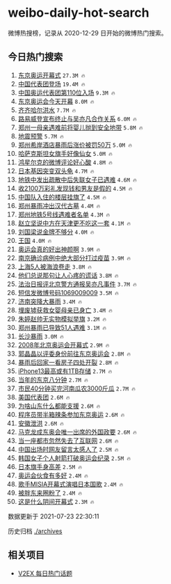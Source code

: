 # weibo-daily-hot-search

微博热搜榜，记录从 2020-12-29 日开始的微博热门搜索。

## 今日热门搜索

<!-- BEGIN -->

1. [东京奥运开幕式](https://s.weibo.com/weibo?q=%23%E4%B8%9C%E4%BA%AC%E5%A5%A5%E8%BF%90%E5%BC%80%E5%B9%95%E5%BC%8F%23&Refer=top) `27.3M 🔥`
1. [中国代表团登场](https://s.weibo.com/weibo?q=%23%E4%B8%AD%E5%9B%BD%E4%BB%A3%E8%A1%A8%E5%9B%A2%E7%99%BB%E5%9C%BA%23&Refer=top) `19.4M 🔥`
1. [中国奥运代表团第110位入场](https://s.weibo.com/weibo?q=%23%E4%B8%AD%E5%9B%BD%E5%A5%A5%E8%BF%90%E4%BB%A3%E8%A1%A8%E5%9B%A2%E7%AC%AC110%E4%BD%8D%E5%85%A5%E5%9C%BA%23&Refer=top) `9.3M 🔥`
1. [东京奥运会今天开幕](https://s.weibo.com/weibo?q=%23%E4%B8%9C%E4%BA%AC%E5%A5%A5%E8%BF%90%E4%BC%9A%E4%BB%8A%E5%A4%A9%E5%BC%80%E5%B9%95%23&Refer=top) `8.0M 🔥`
1. [齐齐哈尔洪水](https://s.weibo.com/weibo?q=%23%E9%BD%90%E9%BD%90%E5%93%88%E5%B0%94%E6%B4%AA%E6%B0%B4%23&Refer=top) `7.7M 🔥`
1. [路易威登宣布终止与吴亦凡合作关系](https://s.weibo.com/weibo?q=%23%E8%B7%AF%E6%98%93%E5%A8%81%E7%99%BB%E5%AE%A3%E5%B8%83%E7%BB%88%E6%AD%A2%E4%B8%8E%E5%90%B4%E4%BA%A6%E5%87%A1%E5%90%88%E4%BD%9C%E5%85%B3%E7%B3%BB%23&Refer=top) `6.0M 🔥`
1. [郑州一母亲遇难前将婴儿抛到安全地带](https://s.weibo.com/weibo?q=%23%E9%83%91%E5%B7%9E%E4%B8%80%E6%AF%8D%E4%BA%B2%E9%81%87%E9%9A%BE%E5%89%8D%E5%B0%86%E5%A9%B4%E5%84%BF%E6%8A%9B%E5%88%B0%E5%AE%89%E5%85%A8%E5%9C%B0%E5%B8%A6%23&Refer=top) `5.8M 🔥`
1. [地震预警](https://s.weibo.com/weibo?q=%E5%9C%B0%E9%9C%87%E9%A2%84%E8%AD%A6&Refer=top) `5.7M 🔥`
1. [郑州希岸酒店暴雨后涨价被罚50万](https://s.weibo.com/weibo?q=%23%E9%83%91%E5%B7%9E%E5%B8%8C%E5%B2%B8%E9%85%92%E5%BA%97%E6%9A%B4%E9%9B%A8%E5%90%8E%E6%B6%A8%E4%BB%B7%E8%A2%AB%E7%BD%9A50%E4%B8%87%23&Refer=top) `5.0M 🔥`
1. [哈萨克斯坦女旗手好像仙女](https://s.weibo.com/weibo?q=%23%E5%93%88%E8%90%A8%E5%85%8B%E6%96%AF%E5%9D%A6%E5%A5%B3%E6%97%97%E6%89%8B%E5%A5%BD%E5%83%8F%E4%BB%99%E5%A5%B3%23&Refer=top) `5.0M 🔥`
1. [鸿星尔克的微博评论好心酸](https://s.weibo.com/weibo?q=%23%E9%B8%BF%E6%98%9F%E5%B0%94%E5%85%8B%E7%9A%84%E5%BE%AE%E5%8D%9A%E8%AF%84%E8%AE%BA%E5%A5%BD%E5%BF%83%E9%85%B8%23&Refer=top) `4.8M 🔥`
1. [日本基因突变双头龟](https://s.weibo.com/weibo?q=%23%E6%97%A5%E6%9C%AC%E5%9F%BA%E5%9B%A0%E7%AA%81%E5%8F%98%E5%8F%8C%E5%A4%B4%E9%BE%9F%23&Refer=top) `4.7M 🔥`
1. [地铁中发出疏散中后失联女子已遇难](https://s.weibo.com/weibo?q=%23%E5%9C%B0%E9%93%81%E4%B8%AD%E5%8F%91%E5%87%BA%E7%96%8F%E6%95%A3%E4%B8%AD%E5%90%8E%E5%A4%B1%E8%81%94%E5%A5%B3%E5%AD%90%E5%B7%B2%E9%81%87%E9%9A%BE%23&Refer=top) `4.6M 🔥`
1. [收2100万彩礼发现钱和男友是假的](https://s.weibo.com/weibo?q=%23%E6%94%B62100%E4%B8%87%E5%BD%A9%E7%A4%BC%E5%8F%91%E7%8E%B0%E9%92%B1%E5%92%8C%E7%94%B7%E5%8F%8B%E6%98%AF%E5%81%87%E7%9A%84%23&Refer=top) `4.5M 🔥`
1. [中国队入住的楼层挂旗了](https://s.weibo.com/weibo?q=%23%E4%B8%AD%E5%9B%BD%E9%98%9F%E5%85%A5%E4%BD%8F%E7%9A%84%E6%A5%BC%E5%B1%82%E6%8C%82%E6%97%97%E4%BA%86%23&Refer=top) `4.5M 🔥`
1. [郑州暴雨冲出汉代古墓](https://s.weibo.com/weibo?q=%23%E9%83%91%E5%B7%9E%E6%9A%B4%E9%9B%A8%E5%86%B2%E5%87%BA%E6%B1%89%E4%BB%A3%E5%8F%A4%E5%A2%93%23&Refer=top) `4.4M 🔥`
1. [郑州地铁5号线遇难者名单](https://s.weibo.com/weibo?q=%23%E9%83%91%E5%B7%9E%E5%9C%B0%E9%93%815%E5%8F%B7%E7%BA%BF%E9%81%87%E9%9A%BE%E8%80%85%E5%90%8D%E5%8D%95%23&Refer=top) `4.3M 🔥`
1. [赵立坚说中方在天津更不吃这一套](https://s.weibo.com/weibo?q=%23%E8%B5%B5%E7%AB%8B%E5%9D%9A%E8%AF%B4%E4%B8%AD%E6%96%B9%E5%9C%A8%E5%A4%A9%E6%B4%A5%E6%9B%B4%E4%B8%8D%E5%90%83%E8%BF%99%E4%B8%80%E5%A5%97%23&Refer=top) `4.1M 🔥`
1. [刘国梁说金牌不够分](https://s.weibo.com/weibo?q=%23%E5%88%98%E5%9B%BD%E6%A2%81%E8%AF%B4%E9%87%91%E7%89%8C%E4%B8%8D%E5%A4%9F%E5%88%86%23&Refer=top) `4.0M 🔥`
1. [王国](https://s.weibo.com/weibo?q=%E7%8E%8B%E5%9B%BD&Refer=top) `4.0M 🔥`
1. [奥运会真的好出神颜啊](https://s.weibo.com/weibo?q=%23%E5%A5%A5%E8%BF%90%E4%BC%9A%E7%9C%9F%E7%9A%84%E5%A5%BD%E5%87%BA%E7%A5%9E%E9%A2%9C%E5%95%8A%23&Refer=top) `3.9M 🔥`
1. [南京确诊病例中绝大部分打过疫苗](https://s.weibo.com/weibo?q=%23%E5%8D%97%E4%BA%AC%E7%A1%AE%E8%AF%8A%E7%97%85%E4%BE%8B%E4%B8%AD%E7%BB%9D%E5%A4%A7%E9%83%A8%E5%88%86%E6%89%93%E8%BF%87%E7%96%AB%E8%8B%97%23&Refer=top) `3.9M 🔥`
1. [上海5人被海浪卷走](https://s.weibo.com/weibo?q=%23%E4%B8%8A%E6%B5%B75%E4%BA%BA%E8%A2%AB%E6%B5%B7%E6%B5%AA%E5%8D%B7%E8%B5%B0%23&Refer=top) `3.8M 🔥`
1. [他们总说那句让人心疼的谎话](https://s.weibo.com/weibo?q=%23%E4%BB%96%E4%BB%AC%E6%80%BB%E8%AF%B4%E9%82%A3%E5%8F%A5%E8%AE%A9%E4%BA%BA%E5%BF%83%E7%96%BC%E7%9A%84%E8%B0%8E%E8%AF%9D%23&Refer=top) `3.8M 🔥`
1. [法治日报评北京警方通报吴亦凡事件](https://s.weibo.com/weibo?q=%23%E6%B3%95%E6%B2%BB%E6%97%A5%E6%8A%A5%E8%AF%84%E5%8C%97%E4%BA%AC%E8%AD%A6%E6%96%B9%E9%80%9A%E6%8A%A5%E5%90%B4%E4%BA%A6%E5%87%A1%E4%BA%8B%E4%BB%B6%23&Refer=top) `3.7M 🔥`
1. [短信发微博号码1069009009](https://s.weibo.com/weibo?q=%E7%9F%AD%E4%BF%A1%E5%8F%91%E5%BE%AE%E5%8D%9A%E5%8F%B7%E7%A0%811069009009&Refer=top) `3.5M 🔥`
1. [济南突降大暴雨](https://s.weibo.com/weibo?q=%23%E6%B5%8E%E5%8D%97%E7%AA%81%E9%99%8D%E5%A4%A7%E6%9A%B4%E9%9B%A8%23&Refer=top) `3.4M 🔥`
1. [埋废墟获救女婴母亲已身亡](https://s.weibo.com/weibo?q=%23%E5%9F%8B%E5%BA%9F%E5%A2%9F%E8%8E%B7%E6%95%91%E5%A5%B3%E5%A9%B4%E6%AF%8D%E4%BA%B2%E5%B7%B2%E8%BA%AB%E4%BA%A1%23&Refer=top) `3.4M 🔥`
1. [朱婷赵帅无实物模拟举旗](https://s.weibo.com/weibo?q=%23%E6%9C%B1%E5%A9%B7%E8%B5%B5%E5%B8%85%E6%97%A0%E5%AE%9E%E7%89%A9%E6%A8%A1%E6%8B%9F%E4%B8%BE%E6%97%97%23&Refer=top) `3.2M 🔥`
1. [郑州暴雨已导致51人遇难](https://s.weibo.com/weibo?q=%23%E9%83%91%E5%B7%9E%E6%9A%B4%E9%9B%A8%E5%B7%B2%E5%AF%BC%E8%87%B451%E4%BA%BA%E9%81%87%E9%9A%BE%23&Refer=top) `3.1M 🔥`
1. [长沙暴雨](https://s.weibo.com/weibo?q=%E9%95%BF%E6%B2%99%E6%9A%B4%E9%9B%A8&Refer=top) `3.0M 🔥`
1. [2008年北京奥运会开幕式](https://s.weibo.com/weibo?q=2008%E5%B9%B4%E5%8C%97%E4%BA%AC%E5%A5%A5%E8%BF%90%E4%BC%9A%E5%BC%80%E5%B9%95%E5%BC%8F&Refer=top) `2.9M 🔥`
1. [郭晶晶以评委身份前往东京奥运会](https://s.weibo.com/weibo?q=%23%E9%83%AD%E6%99%B6%E6%99%B6%E4%BB%A5%E8%AF%84%E5%A7%94%E8%BA%AB%E4%BB%BD%E5%89%8D%E5%BE%80%E4%B8%9C%E4%BA%AC%E5%A5%A5%E8%BF%90%E4%BC%9A%23&Refer=top) `2.8M 🔥`
1. [暴雨后回家一看房子四处开裂](https://s.weibo.com/weibo?q=%23%E6%9A%B4%E9%9B%A8%E5%90%8E%E5%9B%9E%E5%AE%B6%E4%B8%80%E7%9C%8B%E6%88%BF%E5%AD%90%E5%9B%9B%E5%A4%84%E5%BC%80%E8%A3%82%23&Refer=top) `2.8M 🔥`
1. [iPhone13最高或有1TB存储](https://s.weibo.com/weibo?q=%23iPhone13%E6%9C%80%E9%AB%98%E6%88%96%E6%9C%891TB%E5%AD%98%E5%82%A8%23&Refer=top) `2.7M 🔥`
1. [当年的东京八分钟](https://s.weibo.com/weibo?q=%E5%BD%93%E5%B9%B4%E7%9A%84%E4%B8%9C%E4%BA%AC%E5%85%AB%E5%88%86%E9%92%9F&Refer=top) `2.7M 🔥`
1. [市民40分钟买完河南瓜农3000斤瓜](https://s.weibo.com/weibo?q=%23%E5%B8%82%E6%B0%9140%E5%88%86%E9%92%9F%E4%B9%B0%E5%AE%8C%E6%B2%B3%E5%8D%97%E7%93%9C%E5%86%9C3000%E6%96%A4%E7%93%9C%23&Refer=top) `2.7M 🔥`
1. [美国代表团](https://s.weibo.com/weibo?q=%E7%BE%8E%E5%9B%BD%E4%BB%A3%E8%A1%A8%E5%9B%A2&Refer=top) `2.6M 🔥`
1. [为啥山东什么都能支援](https://s.weibo.com/weibo?q=%23%E4%B8%BA%E5%95%A5%E5%B1%B1%E4%B8%9C%E4%BB%80%E4%B9%88%E9%83%BD%E8%83%BD%E6%94%AF%E6%8F%B4%23&Refer=top) `2.6M 🔥`
1. [程序员带半箱辣条参加东京奥运](https://s.weibo.com/weibo?q=%23%E7%A8%8B%E5%BA%8F%E5%91%98%E5%B8%A6%E5%8D%8A%E7%AE%B1%E8%BE%A3%E6%9D%A1%E5%8F%82%E5%8A%A0%E4%B8%9C%E4%BA%AC%E5%A5%A5%E8%BF%90%23&Refer=top) `2.6M 🔥`
1. [安徽泄洪](https://s.weibo.com/weibo?q=%23%E5%AE%89%E5%BE%BD%E6%B3%84%E6%B4%AA%23&Refer=top) `2.6M 🔥`
1. [马克龙成东奥会唯一出席的外国政要](https://s.weibo.com/weibo?q=%23%E9%A9%AC%E5%85%8B%E9%BE%99%E6%88%90%E4%B8%9C%E5%A5%A5%E4%BC%9A%E5%94%AF%E4%B8%80%E5%87%BA%E5%B8%AD%E7%9A%84%E5%A4%96%E5%9B%BD%E6%94%BF%E8%A6%81%23&Refer=top) `2.6M 🔥`
1. [当一座都市忽然失去了互联网](https://s.weibo.com/weibo?q=%23%E5%BD%93%E4%B8%80%E5%BA%A7%E9%83%BD%E5%B8%82%E5%BF%BD%E7%84%B6%E5%A4%B1%E5%8E%BB%E4%BA%86%E4%BA%92%E8%81%94%E7%BD%91%23&Refer=top) `2.6M 🔥`
1. [中国出场时网友留言太感人了](https://s.weibo.com/weibo?q=%23%E4%B8%AD%E5%9B%BD%E5%87%BA%E5%9C%BA%E6%97%B6%E7%BD%91%E5%8F%8B%E7%95%99%E8%A8%80%E5%A4%AA%E6%84%9F%E4%BA%BA%E4%BA%86%23&Refer=top) `2.5M 🔥`
1. [韩国女子个人射箭打破奥运会纪录](https://s.weibo.com/weibo?q=%23%E9%9F%A9%E5%9B%BD%E5%A5%B3%E5%AD%90%E4%B8%AA%E4%BA%BA%E5%B0%84%E7%AE%AD%E6%89%93%E7%A0%B4%E5%A5%A5%E8%BF%90%E4%BC%9A%E7%BA%AA%E5%BD%95%23&Refer=top) `2.5M 🔥`
1. [日本旗手身高差](https://s.weibo.com/weibo?q=%23%E6%97%A5%E6%9C%AC%E6%97%97%E6%89%8B%E8%BA%AB%E9%AB%98%E5%B7%AE%23&Refer=top) `2.5M 🔥`
1. [奥运会伙食有多好](https://s.weibo.com/weibo?q=%23%E5%A5%A5%E8%BF%90%E4%BC%9A%E4%BC%99%E9%A3%9F%E6%9C%89%E5%A4%9A%E5%A5%BD%23&Refer=top) `2.4M 🔥`
1. [歌手MISIA开幕式演唱日本国歌](https://s.weibo.com/weibo?q=%23%E6%AD%8C%E6%89%8BMISIA%E5%BC%80%E5%B9%95%E5%BC%8F%E6%BC%94%E5%94%B1%E6%97%A5%E6%9C%AC%E5%9B%BD%E6%AD%8C%23&Refer=top) `2.4M 🔥`
1. [被胖东来圈粉了](https://s.weibo.com/weibo?q=%23%E8%A2%AB%E8%83%96%E4%B8%9C%E6%9D%A5%E5%9C%88%E7%B2%89%E4%BA%86%23&Refer=top) `2.4M 🔥`
1. [这是什么阴间开幕式](https://s.weibo.com/weibo?q=%23%E8%BF%99%E6%98%AF%E4%BB%80%E4%B9%88%E9%98%B4%E9%97%B4%E5%BC%80%E5%B9%95%E5%BC%8F%23&Refer=top) `2.3M 🔥`

数据更新于 2021-07-23 22:30:11

<!-- END -->

历史归档 [./archives](./archives)

## 相关项目

- [V2EX 每日热门话题](https://github.com/boojack/v2ex-daily-hot-topic)
